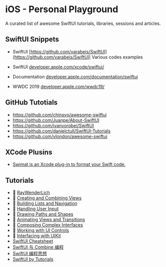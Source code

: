 

# iOS - Personal Playground
A curated list of awesome SwiftUI tutorials, libraries, sessions and articles.

## SwiftUI Snippets
* SwiftUI [https://github.com/varabeis/SwiftUI](https://github.com/varabeis/SwiftUI) Various codes examples 


* SwiftUI [developer.apple.com/xcode/swiftui/](https://developer.apple.com/xcode/swiftui/)
* Documentation [developer.apple.com/documentation/swiftui](https://developer.apple.com/documentation/swiftui)
* WWDC 2019 [developer.apple.com/wwdc19/](https://developer.apple.com/wwdc19/)

## GitHub Tutotials
*  https://github.com/chinsyo/awesome-swiftui 
*  https://github.com/Juanpe/About-SwiftUI 
*  https://github.com/ivanvorobei/SwiftUI 
*  https://github.com/danielctull/SwiftUI-Tutorials
*  https://github.com/vlondon/awesome-swiftui

## XCode Plusins 
* [Swimat is an Xcode plug-in to format your Swift code.](https://github.com/Jintin/Swimat)

## Tutorials
*  [RayWenderLich](https://www.raywenderlich.com/)
*  [Creating and Combining Views](https://developer.apple.com/tutorials/swiftui/creating-and-combining-views)
*  [Building Lists and Navigation](https://developer.apple.com/tutorials/swiftui/building-lists-and-navigation)
*  [Handling User Input](https://developer.apple.com/tutorials/swiftui/handling-user-input)
*  [Drawing Paths and Shapes](https://developer.apple.com/tutorials/swiftui/drawing-paths-and-shapes)
*  [Animating Views and Transitions](https://developer.apple.com/tutorials/swiftui/animating-views-and-transitions)
*  [Composing Complex Interfaces](https://developer.apple.com/tutorials/swiftui/composing-complex-interfaces)
*  [Working with UI Controls](https://developer.apple.com/tutorials/swiftui/working-with-ui-controls)
*  [Interfacing with UIKit](https://developer.apple.com/tutorials/swiftui/interfacing-with-uikit)
* [SwiftUI Cheatsheet](https://github.com/SimpleBoilerplates/SwiftUI-Cheat-Sheet)
* [SwiftUI 与 Combine 编程](https://objccn.io/products/swift-ui)
* [SwiftUI 编程思想](https://objccn.io/products/thinking-in-swiftui)
* [SwiftUI by Tutorials](https://store.raywenderlich.com/products/swiftui-by-tutorials)

